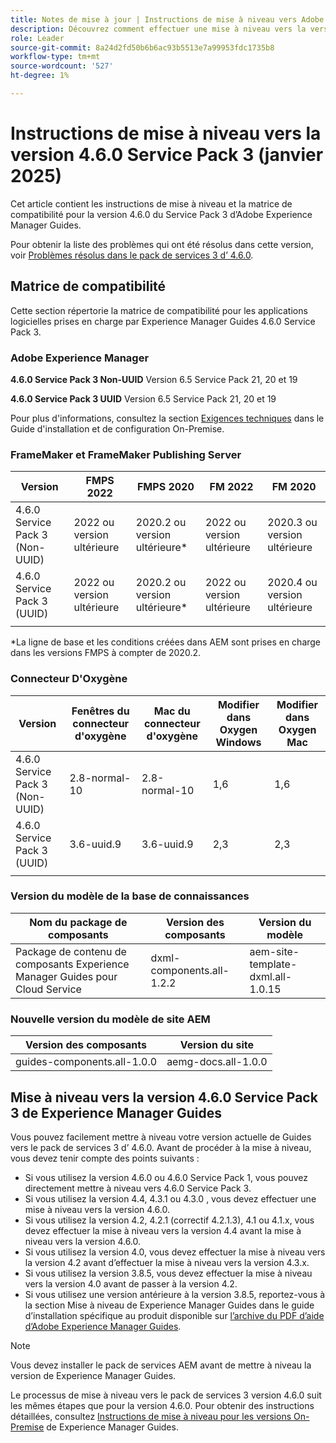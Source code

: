```yaml
---
title: Notes de mise à jour | Instructions de mise à niveau vers Adobe Experience Manager Guides 4.6.0 Service Pack 3
description: Découvrez comment effectuer une mise à niveau vers la version 4.6.0 Service Pack 3 d’Adobe Experience Manager Guides
role: Leader
source-git-commit: 8a24d2fd50b6b6ac93b5513e7a99953fdc1735b8
workflow-type: tm+mt
source-wordcount: '527'
ht-degree: 1%

---
```


# Instructions de mise à niveau vers la version 4.6.0 Service Pack 3 (janvier 2025)

Cet article contient les instructions de mise à niveau et la matrice de compatibilité pour la version 4.6.0 du Service Pack 3 d’Adobe Experience Manager Guides.

Pour obtenir la liste des problèmes qui ont été résolus dans cette version, voir [Problèmes résolus dans le pack de services 3 d’ 4.6.0](fixed-issues-4-6-0-sp2.md).

## Matrice de compatibilité

Cette section répertorie la matrice de compatibilité pour les applications logicielles prises en charge par Experience Manager Guides 4.6.0 Service Pack 3.

### Adobe Experience Manager

**4.6.0 Service Pack 3 Non-UUID**
Version 6.5 Service Pack 21, 20 et 19

**4.6.0 Service Pack 3 UUID**
Version 6.5 Service Pack 21, 20 et 19

Pour plus d&#39;informations, consultez la section [Exigences techniques](../install-guide/download-install-technical-requirements.md) dans le Guide d&#39;installation et de configuration On-Premise.

### FrameMaker et FrameMaker Publishing Server

| Version | FMPS 2022 | FMPS 2020 | FM 2022 | FM 2020 |
| --- | --- | --- | --- | --- |
| 4.6.0 Service Pack 3 (Non-UUID) | 2022 ou version ultérieure | 2020.2 ou version ultérieure* | 2022 ou version ultérieure | 2020.3 ou version ultérieure |
| 4.6.0 Service Pack 3 (UUID) | 2022 ou version ultérieure | 2020.2 ou version ultérieure* | 2022 ou version ultérieure | 2020.4 ou version ultérieure |
| | | | |

*La ligne de base et les conditions créées dans AEM sont prises en charge dans les versions FMPS à compter de 2020.2.

### Connecteur D&#39;Oxygène

| Version | Fenêtres du connecteur d&#39;oxygène | Mac du connecteur d&#39;oxygène | Modifier dans Oxygen Windows | Modifier dans Oxygen Mac |
| --- | --- | --- |--- |--- |
| 4.6.0 Service Pack 3 (Non-UUID) | 2.8-normal-10 | 2.8-normal-10 | 1,6 | 1,6 |
| 4.6.0 Service Pack 3 (UUID) | 3.6-uuid.9 | 3.6-uuid.9 | 2,3 | 2,3 |
|  |  |   |

### Version du modèle de la base de connaissances

| Nom du package de composants | Version des composants | Version du modèle |
|---|---|---|
| Package de contenu de composants Experience Manager Guides pour Cloud Service | dxml-components.all-1.2.2 | aem-site-template-dxml.all-1.0.15 |

### Nouvelle version du modèle de site AEM

| Version des composants | Version du site |
|---|---|
| guides-components.all-1.0.0 | aemg-docs.all-1.0.0 |

## Mise à niveau vers la version 4.6.0 Service Pack 3 de Experience Manager Guides

Vous pouvez facilement mettre à niveau votre version actuelle de Guides vers le pack de services 3 d’ 4.6.0. Avant de procéder à la mise à niveau, vous devez tenir compte des points suivants :

- Si vous utilisez la version 4.6.0 ou 4.6.0 Service Pack 1, vous pouvez directement mettre à niveau vers 4.6.0 Service Pack 3.
- Si vous utilisez la version 4.4, 4.3.1 ou 4.3.0 , vous devez effectuer une mise à niveau vers la version 4.6.0.
- Si vous utilisez la version 4.2, 4.2.1 (correctif 4.2.1.3), 4.1 ou 4.1.x, vous devez effectuer la mise à niveau vers la version 4.4 avant la mise à niveau vers la version 4.6.0.
- Si vous utilisez la version 4.0, vous devez effectuer la mise à niveau vers la version 4.2 avant d’effectuer la mise à niveau vers la version 4.3.x.
- Si vous utilisez la version 3.8.5, vous devez effectuer la mise à niveau vers la version 4.0 avant de passer à la version 4.2.
- Si vous utilisez une version antérieure à la version 3.8.5, reportez-vous à la section Mise à niveau de Experience Manager Guides dans le guide d’installation spécifique au produit disponible sur [l’archive du PDF d’aide d’Adobe Experience Manager Guides](https://helpx.adobe.com/fr/xml-documentation-for-experience-manager/archive.html).

>[!NOTE]
>
>Vous devez installer le pack de services AEM avant de mettre à niveau la version de Experience Manager Guides.

Le processus de mise à niveau vers le pack de services 3 version 4.6.0 suit les mêmes étapes que pour la version 4.6.0. Pour obtenir des instructions détaillées, consultez [Instructions de mise à niveau pour les versions On-Premise](../install-guide/upgrade-xml-documentation.md) de Experience Manager Guides.
